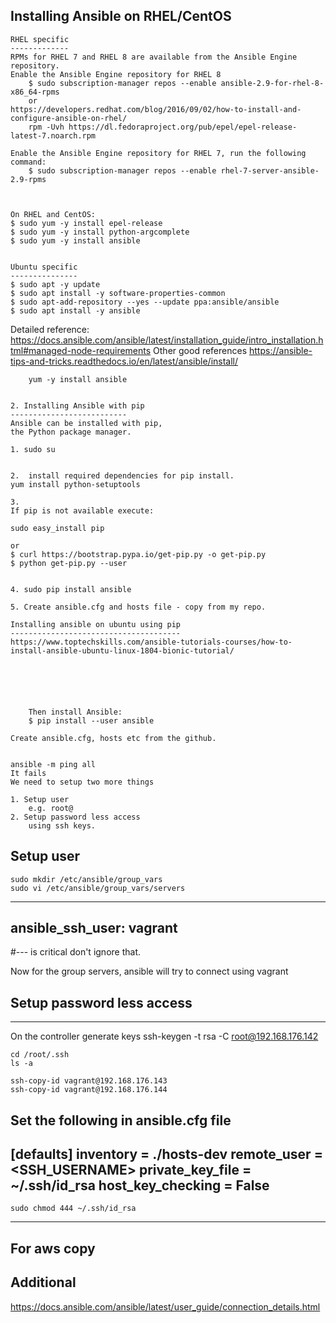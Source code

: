 Installing Ansible on RHEL/CentOS
---------------------------------

	RHEL specific
	-------------
	RPMs for RHEL 7 and RHEL 8 are available from the Ansible Engine repository.
	Enable the Ansible Engine repository for RHEL 8
		$ sudo subscription-manager repos --enable ansible-2.9-for-rhel-8-x86_64-rpms
		or 
	https://developers.redhat.com/blog/2016/09/02/how-to-install-and-configure-ansible-on-rhel/
		rpm -Uvh https://dl.fedoraproject.org/pub/epel/epel-release-latest-7.noarch.rpm

	Enable the Ansible Engine repository for RHEL 7, run the following command:
		$ sudo subscription-manager repos --enable rhel-7-server-ansible-2.9-rpms



	On RHEL and CentOS:
	$ sudo yum -y install epel-release
	$ sudo yum -y install python-argcomplete
	$ sudo yum -y install ansible			
		
		
	Ubuntu specific
	---------------
	$ sudo apt -y update
	$ sudo apt install -y software-properties-common
	$ sudo apt-add-repository --yes --update ppa:ansible/ansible
	$ sudo apt install -y ansible



Detailed reference:	https://docs.ansible.com/ansible/latest/installation_guide/intro_installation.html#managed-node-requirements
Other good references
https://ansible-tips-and-tricks.readthedocs.io/en/latest/ansible/install/


		yum -y install ansible


	2. Installing Ansible with pip
	--------------------------
	Ansible can be installed with pip, 
	the Python package manager. 

	1. sudo su
	

	2. 	install required dependencies for pip install.
	yum install python-setuptools
	
	3. 
	If pip is not available execute:

	sudo easy_install pip

	or 
	$ curl https://bootstrap.pypa.io/get-pip.py -o get-pip.py
	$ python get-pip.py --user
	

	4. sudo pip install ansible
	
	5. Create ansible.cfg and hosts file - copy from my repo.
	
	Installing ansible on ubuntu using pip
	--------------------------------------
	https://www.toptechskills.com/ansible-tutorials-courses/how-to-install-ansible-ubuntu-linux-1804-bionic-tutorial/
	
	
	
	
	
	
		Then install Ansible:
		$ pip install --user ansible

	Create ansible.cfg, hosts etc from the github.
	
	
	ansible -m ping all
	It fails
	We need to setup two more things
	
	1. Setup user
		e.g. root@
	2. Setup password less access 
		using ssh keys.
		
Setup user
----------
	sudo mkdir /etc/ansible/group_vars
	sudo vi /etc/ansible/group_vars/servers

-----------------------------------
ansible_ssh_user: vagrant	
-----------------------------------
#--- is critical don't ignore that.

Now for the group servers, ansible will try to connect using vagrant

Setup password less access
--------------------------
----------------------------------------------------
On the controller generate keys
	ssh-keygen -t rsa -C root@192.168.176.142
	
	cd /root/.ssh
	ls -a
	
	ssh-copy-id vagrant@192.168.176.143
	ssh-copy-id vagrant@192.168.176.144
	

Set the following in ansible.cfg file
------------------------------------------------------------------------
[defaults]
inventory = ./hosts-dev
remote_user = <SSH_USERNAME>
private_key_file = ~/.ssh/id_rsa
host_key_checking = False
------------------------------------------------------------------------	
	
	sudo chmod 444 ~/.ssh/id_rsa

-------------------------------------------
For aws copy 	
-------------------------------------------	
Additional
----------
https://docs.ansible.com/ansible/latest/user_guide/connection_details.html

